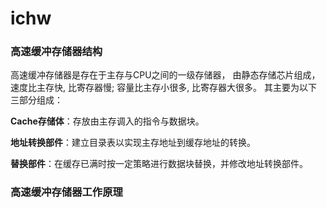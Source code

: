 # ichw
### 高速缓冲存储器结构
高速缓冲存储器是存在于主存与CPU之间的一级存储器， 由静态存储芯片组成，速度比主存快, 比寄存器慢; 容量比主存小很多, 比寄存器大很多。
其主要为以下三部分组成： 

**Cache存储体**：存放由主存调入的指令与数据块。

**地址转换部件**：建立目录表以实现主存地址到缓存地址的转换。

**替换部件**：在缓存已满时按一定策略进行数据块替换，并修改地址转换部件。

### 高速缓冲存储器工作原理
